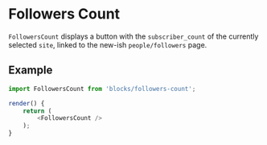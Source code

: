 # Followers Count

`FollowersCount` displays a button with the `subscriber_count` of the currently selected `site`, linked to the new-ish `people/followers` page.

## Example

```js
import FollowersCount from 'blocks/followers-count';

render() {
	return (
		<FollowersCount />
	);
}
```
